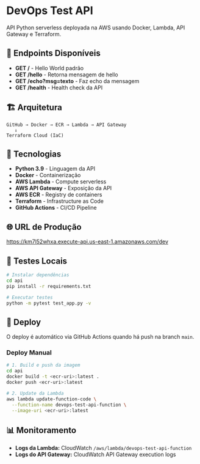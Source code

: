 # DevOps Test API

API Python serverless deployada na AWS usando Docker, Lambda, API Gateway e Terraform.

## 🚀 Endpoints Disponíveis

- **GET /** - Hello World padrão
- **GET /hello** - Retorna mensagem de hello
- **GET /echo?msg=texto** - Faz echo da mensagem
- **GET /health** - Health check da API

## 🏗️ Arquitetura

```
GitHub → Docker → ECR → Lambda → API Gateway
   ↓
Terraform Cloud (IaC)
```

## 🔧 Tecnologias

- **Python 3.9** - Linguagem da API
- **Docker** - Containerização
- **AWS Lambda** - Compute serverless
- **AWS API Gateway** - Exposição da API
- **AWS ECR** - Registry de containers
- **Terraform** - Infrastructure as Code
- **GitHub Actions** - CI/CD Pipeline

## 🌐 URL de Produção

https://km7l52whxa.execute-api.us-east-1.amazonaws.com/dev

## 🧪 Testes Locais

```bash
# Instalar dependências
cd api
pip install -r requirements.txt

# Executar testes
python -m pytest test_app.py -v
```

## 🚀 Deploy

O deploy é automático via GitHub Actions quando há push na branch `main`.

### Deploy Manual

```bash
# 1. Build e push da imagem
cd api
docker build -t <ecr-uri>:latest .
docker push <ecr-uri>:latest

# 2. Update da Lambda
aws lambda update-function-code \
  --function-name devops-test-api-function \
  --image-uri <ecr-uri>:latest
```

## 📊 Monitoramento

- **Logs da Lambda:** CloudWatch `/aws/lambda/devops-test-api-function`
- **Logs do API Gateway:** CloudWatch API Gateway execution logs